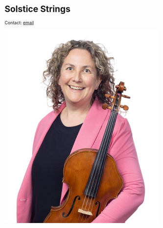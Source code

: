 # Solstice Strings
Contact: [email](mailto:info@solsticestrings.com?subject=Website%20Enquiry)

![It's Margot](https://github.com/scullen/solstice.github.io/blob/main/RMSO+Musicians+-+Margot+Scullen.jpeg?raw=true)
